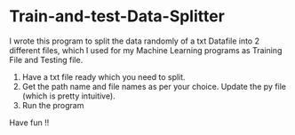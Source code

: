# Train-and-test-Data-Splitter

I wrote this program to split the data randomly of a txt Datafile into 2 different files, which I used for my Machine Learning programs as Training File and Testing file.

1) Have a txt file ready which you need to split.
2) Get the path name and file names as per your choice. Update the py file (which is pretty intuitive).
3) Run the program

Have fun !!
